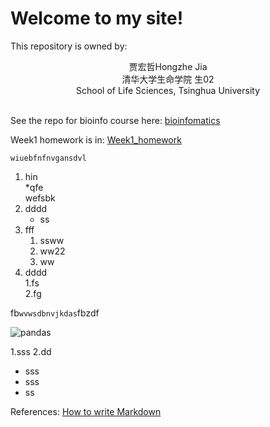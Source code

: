 # Welcome to my site!


This repository is owned by:  
<center>
贾宏哲Hongzhe Jia<br>
清华大学生命学院 生02<br>
School of Life Sciences, Tsinghua University<br>
	
</center><br>

See the repo for bioinfo course here:
[bioinfomatics](https://github.com/Hexadra/bioinfo)


Week1 homework is in: [Week1_homework](https://github.com/Hexadra/bioinfo/blob/main/Week1_homework.md)  

	wiuebfnfnvgansdvl
 
1. hin   
  *qfe  
  wefsbk   
3. dddd   
	* ss
5. fff  
    1. ssww
    2. ww22
    3. ww
7. dddd   
    1.fs  
    2.fg  

fb`wvwsdbnvjkdas`fbzdf

![pandas](https://wallpapertag.com/wallpaper/full/c/e/5/230888-cute-tumblr-wallpapers-2560x1600-for-android-tablet.jpg "panda")



1.sss
2.dd

* sss
* sss
* ss


References:
[How to write Markdown](https://github.com/adam-p/markdown-here/wiki/Markdown-Cheatsheet)
